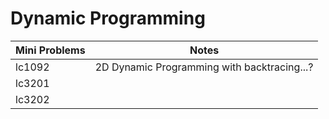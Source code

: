 # Dynamic Programming

| Mini Problems |                    Notes                    |
| ------------- | :-----------------------------------------: |
| lc1092        | 2D Dynamic Programming with backtracing...? |
| lc3201        |                                             |
| lc3202        |                                             |
